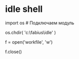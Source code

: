# idle shell

import os # Подключаем модуль 

os.chdir( 'c:\\fabius\\idle' )

f = open('workfile', 'w')
                       
f.close()
